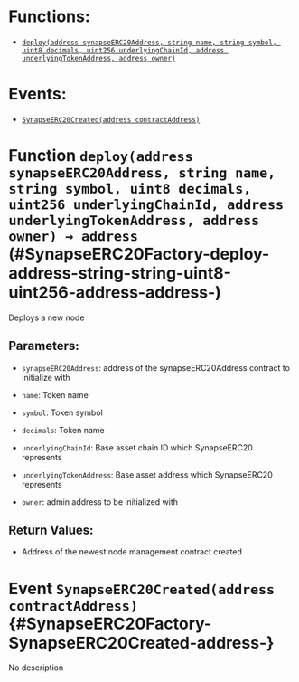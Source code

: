 



# Functions:
- [`deploy(address synapseERC20Address, string name, string symbol, uint8 decimals, uint256 underlyingChainId, address underlyingTokenAddress, address owner)`](#SynapseERC20Factory-deploy-address-string-string-uint8-uint256-address-address-)

# Events:
- [`SynapseERC20Created(address contractAddress)`](#SynapseERC20Factory-SynapseERC20Created-address-)

# Function `deploy(address synapseERC20Address, string name, string symbol, uint8 decimals, uint256 underlyingChainId, address underlyingTokenAddress, address owner) → address` (#SynapseERC20Factory-deploy-address-string-string-uint8-uint256-address-address-)
Deploys a new node


## Parameters:
- `synapseERC20Address`: address of the synapseERC20Address contract to initialize with

- `name`: Token name

- `symbol`: Token symbol

- `decimals`: Token name

- `underlyingChainId`: Base asset chain ID which SynapseERC20 represents

- `underlyingTokenAddress`: Base asset address which SynapseERC20 represents

- `owner`: admin address to be initialized with

## Return Values:
- Address of the newest node management contract created


# Event `SynapseERC20Created(address contractAddress)` {#SynapseERC20Factory-SynapseERC20Created-address-}
No description

